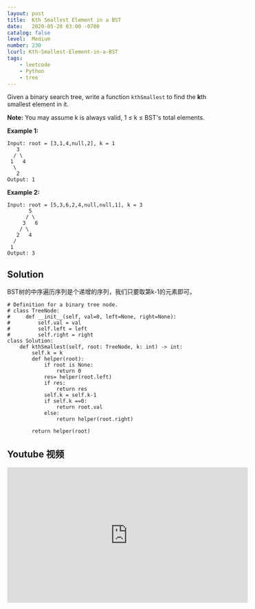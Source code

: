 ```yaml
---
layout: post
title:  Kth Smallest Element in a BST
date:   2020-05-20 03:00 -0700
catalog: false
level:  Medium
number: 230
lcurl: Kth-Smallest-Element-in-a-BST
tags:
    - leetcode
    - Python
    - tree
---
```



Given a binary search tree, write a function `kthSmallest` to find the **k**th smallest element in it.

**Note:**
You may assume k is always valid, 1 ≤ k ≤ BST's total elements.

**Example 1:**

```
Input: root = [3,1,4,null,2], k = 1
   3
  / \
 1   4
  \
   2
Output: 1
```

**Example 2:**

```
Input: root = [5,3,6,2,4,null,null,1], k = 3
       5
      / \
     3   6
    / \
   2   4
  /
 1
Output: 3
```

## Solution

BST树的中序遍历序列是个递增的序列，我们只要取第k-1的元素即可。

```
# Definition for a binary tree node.
# class TreeNode:
#     def __init__(self, val=0, left=None, right=None):
#         self.val = val
#         self.left = left
#         self.right = right
class Solution:
    def kthSmallest(self, root: TreeNode, k: int) -> int:
        self.k = k
        def helper(root):
            if root is None:
                return 0
            res= helper(root.left)
            if res:
                return res
            self.k = self.k-1
            if self.k ==0:
                return root.val
            else:
                return helper(root.right)
            
        return helper(root)
   ```

   ## Youtube 视频

   <iframe width="560" height="315" src="https://www.youtube.com/embed/60vz4CRfaxs" frameborder="0" allow="accelerometer; autoplay; encrypted-media; gyroscope; picture-in-picture" allowfullscreen></iframe>
   